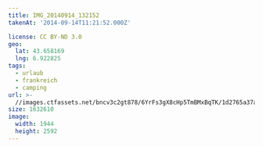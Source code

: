 ```yaml
---
title: IMG_20140914_132152
takenAt: '2014-09-14T11:21:52.000Z'

license: CC BY-ND 3.0
geo:
  lat: 43.658169
  lng: 6.922825
tags:
  - urlaub
  - frankreich
  - camping
url: >-
  //images.ctfassets.net/bncv3c2gt878/6YrFs3gX8cHp5TmBMxBqTK/1d2765a37a86f271d2123e9a28d1e128/img_20140914_132152_28312960315_o
size: 1632610
image:
  width: 1944
  height: 2592
---
```

